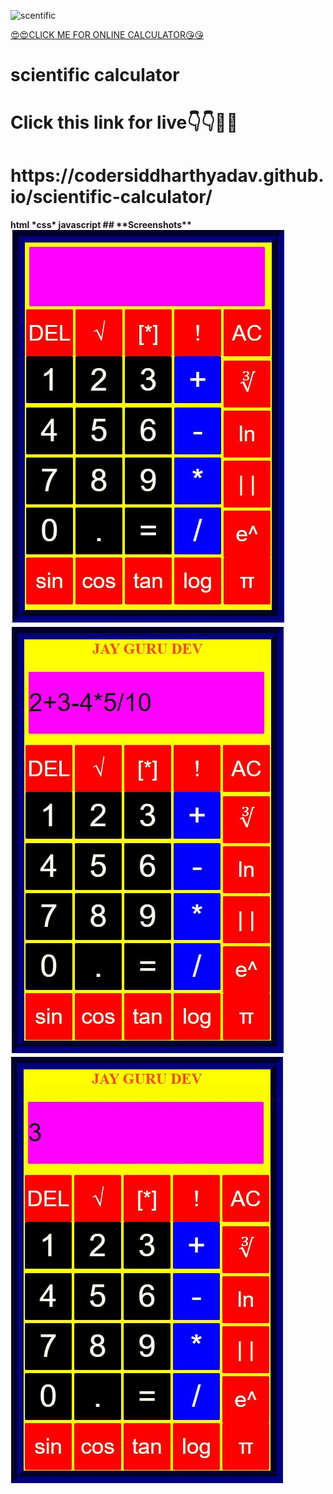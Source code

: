 ![scentific](https://user-images.githubusercontent.com/80401236/113486575-724b9e00-9468-11eb-881e-19ae16050d3f.gif)

[😍😍CLICK ME FOR ONLINE CALCULATOR😘😘](https://codersiddharthyadav.github.io/scientific-calculator/)

# scientific calculator
<h1>Click this link for live👇👇🙋🤔</h1>

<H1>https://codersiddharthyadav.github.io/scientific-calculator/

<H4>html *css* javascript
## **Screenshots**
<img src="scientific.png">
<img src="scientific1.png"><br>
<img src="scientific2.png">
